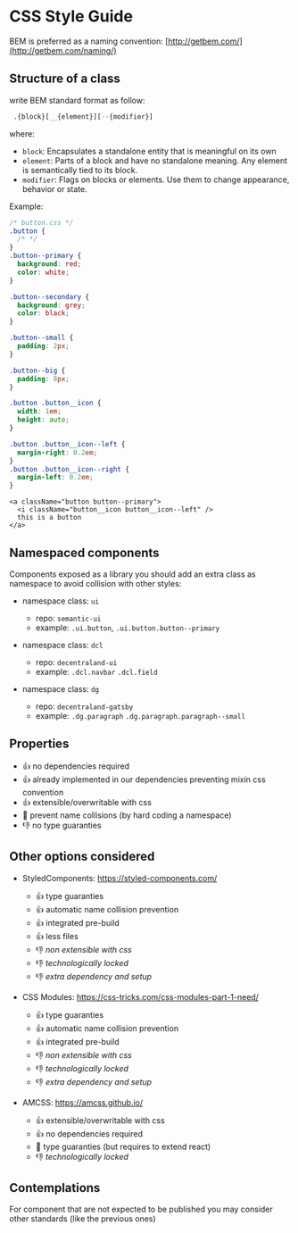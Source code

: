 # CSS Style Guide

BEM is preferred as a naming convention: [http://getbem.com/](http://getbem.com/naming/)

## Structure of a class

write BEM standard format as follow:

```css
 .{block}[__{element}][--{modifier}]
```

where:

- `block`: Encapsulates a standalone entity that is meaningful on its own
- `element`: Parts of a block and have no standalone meaning. Any element is semantically tied to its block.
- `modifier`: Flags on blocks or elements. Use them to change appearance, behavior or state.

Example:

```css
/* button.css */
.button {
  /* */
}
.button--primary {
  background: red;
  color: white;
}

.button--secondary {
  background: grey;
  color: black;
}

.button--small {
  padding: 2px;
}

.button--big {
  padding: 8px;
}

.button .button__icon {
  width: 1em;
  height: auto;
}

.button .button__icon--left {
  margin-right: 0.2em;
}
.button .button__icon--right {
  margin-left: 0.2em;
}
```

```tsx
<a className="button button--primary">
  <i className="button__icon button__icon--left" />
  this is a button
</a>
```

## Namespaced components

Components exposed as a library you should add an extra class as namespace to avoid collision with other styles:

- namespace class: `ui`

  - repo: `semantic-ui`
  - example: `.ui.button`, `.ui.button.button--primary`

- namespace class: `dcl`

  - repo: `decentraland-ui`
  - example: `.dcl.navbar` `.dcl.field`

- namespace class: `dg`
  - repo: `decentraland-gatsby`
  - example: `.dg.paragraph` `.dg.paragraph.paragraph--small`

## Properties

- 👍 no dependencies required
- 👍 already implemented in our dependencies preventing mixin css convention
- 👍 extensible/overwritable with css
- 🫳 prevent name collisions (by hard coding a namespace)
- 👎 no type guaranties

## Other options considered

- StyledComponents: <https://styled-components.com/>

  - 👍 type guaranties
  - 👍 automatic name collision prevention
  - 👍 integrated pre-build
  - 👍 less files
  - 👎 _non extensible with css_
  - 👎 _technologically locked_
  - 👎 _extra dependency and setup_

- CSS Modules: <https://css-tricks.com/css-modules-part-1-need/>

  - 👍 type guaranties
  - 👍 automatic name collision prevention
  - 👍 integrated pre-build
  - 👎 _non extensible with css_
  - 👎 _technologically locked_
  - 👎 _extra dependency and setup_

- AMCSS: <https://amcss.github.io/>
  - 👍 extensible/overwritable with css
  - 👍 no dependencies required
  - 🫳 type guaranties (but requires to extend react)
  - 👎 _technologically locked_

## Contemplations

For component that are not expected to be published you may consider other standards (like the previous ones)
